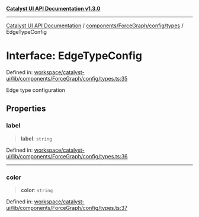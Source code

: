 [**Catalyst UI API Documentation v1.3.0**](../../../../../README.md)

---

[Catalyst UI API Documentation](../../../../../README.md) / [components/ForceGraph/config/types](../README.md) / EdgeTypeConfig

# Interface: EdgeTypeConfig

Defined in: [workspace/catalyst-ui/lib/components/ForceGraph/config/types.ts:35](https://github.com/TheBranchDriftCatalyst/catalyst-ui/blob/main/lib/components/ForceGraph/config/types.ts#L35)

Edge type configuration

## Properties

### label

> **label**: `string`

Defined in: [workspace/catalyst-ui/lib/components/ForceGraph/config/types.ts:36](https://github.com/TheBranchDriftCatalyst/catalyst-ui/blob/main/lib/components/ForceGraph/config/types.ts#L36)

---

### color

> **color**: `string`

Defined in: [workspace/catalyst-ui/lib/components/ForceGraph/config/types.ts:37](https://github.com/TheBranchDriftCatalyst/catalyst-ui/blob/main/lib/components/ForceGraph/config/types.ts#L37)
